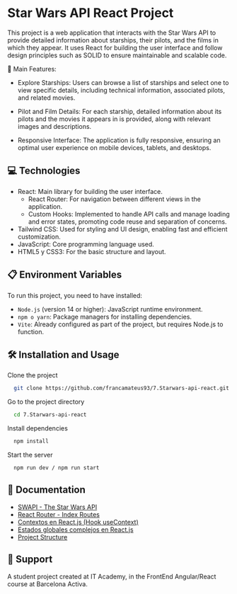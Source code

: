 # Star Wars API React Project

This project is a web application that interacts with the Star Wars API to provide detailed information about starships, their pilots, and the films in which they appear. It uses React for building the user interface and follow design principles such as SOLID to ensure maintainable and scalable code.

📄 Main Features:

- Explore Starships: Users can browse a list of starships and select one to view specific details, including technical information, associated pilots, and related movies.

- Pilot and Film Details: For each starship, detailed information about its pilots and the movies it appears in is provided, along with relevant images and descriptions.

- Responsive Interface: The application is fully responsive, ensuring an optimal user experience on mobile devices, tablets, and desktops.

## 💻 Technologies

- React: Main library for building the user interface.
  - React Router: For navigation between different views in the application.
  - Custom Hooks: Implemented to handle API calls and manage loading and error states, promoting code reuse and separation of concerns.
- Tailwind CSS: Used for styling and UI design, enabling fast and efficient customization.
- JavaScript: Core programming language used.
- HTML5 y CSS3: For the basic structure and layout.

## 📋 Environment Variables

To run this project, you need to have installed:

- `Node.js` (version 14 or higher): JavaScript runtime environment.
- `npm o yarn`: Package managers for installing dependencies.
- `Vite`: Already configured as part of the project, but requires Node.js to function.

## 🛠️ Installation and Usage

Clone the project

```bash
  git clone https://github.com/francamateus93/7.Starwars-api-react.git
```

Go to the project directory

```bash
  cd 7.Starwars-api-react
```

Install dependencies

```bash
  npm install
```

Start the server

```bash
  npm run dev / npm run start
```

## 📘 Documentation

- [SWAPI - The Star Wars API](https://swapi.dev/)
- [React Router - Index Routes](https://reactrouter.com/start/library/routing#index-routes)
- [Contextos en React.js (Hook useContext)](https://medium.com/@diego.coder/contextos-en-react-js-hook-usecontext-440b948226e6)
- [Estados globales complejos en React.js](https://medium.com/@diego.coder/estados-globales-complejos-en-react-js-hook-usereducer-620e90f75d1b)
- [Project Structure](https://github.com/alan2207/bulletproof-react/blob/master/docs/project-structure.md)

## 🤝 Support

A student project created at IT Academy, in the FrontEnd Angular/React course at Barcelona Activa.
